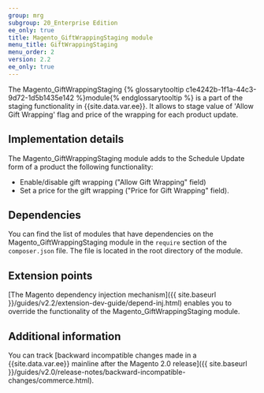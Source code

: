```yaml
---
group: mrg
subgroup: 20_Enterprise Edition
ee_only: true
title: Magento_GiftWrappingStaging module
menu_title: GiftWrappingStaging
menu_order: 2
version: 2.2
ee_only: true
---
```



The Magento_GiftWrappingStaging {% glossarytooltip c1e4242b-1f1a-44c3-9d72-1d5b1435e142 %}module{% endglossarytooltip %} is a part of the staging functionality in {{site.data.var.ee}}. It allows to stage value of 'Allow Gift Wrapping' flag and price of the wrapping for each product update.

## Implementation details

The Magento_GiftWrappingStaging module adds to the Schedule Update form of a product the following functionality:

- Enable/disable gift wrapping ("Allow Gift Wrapping" field)
- Set a price for the gift wrapping ("Price for Gift Wrapping" field).

## Dependencies

You can find the list of modules that have dependencies on the Magento_GiftWrappingStaging module in the `require` section of the `composer.json` file. The file is located in the root directory of the module.

## Extension points

[The Magento dependency injection mechanism]({{ site.baseurl }}/guides/v2.2/extension-dev-guide/depend-inj.html) enables you to override the functionality of the Magento_GiftWrappingStaging module.

## Additional information

You can track [backward incompatible changes made in a {{site.data.var.ee}} mainline after the Magento 2.0 release]({{ site.baseurl }}/guides/v2.0/release-notes/backward-incompatible-changes/commerce.html).
